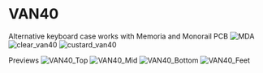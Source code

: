 # VAN40
Alternative keyboard case works with Memoria and Monorail PCB
![MDA](https://github.com/user-attachments/assets/16d3830c-02ab-4780-b57f-f8d2f6dc5c73)
![clear_van40](https://github.com/user-attachments/assets/412d8054-8d83-4a12-a063-9d29db8eb9f2)
![custard_van40](https://github.com/user-attachments/assets/e81657f1-52e0-4eee-bb8f-bf0caf77952b)

Previews
![VAN40_Top](https://github.com/user-attachments/assets/bd85de4e-eed8-4a45-9d88-99212b65e277)
![VAN40_Mid](https://github.com/user-attachments/assets/756f7621-a197-478a-99d2-47a3a627d950)
![VAN40_Bottom](https://github.com/user-attachments/assets/56c2dddd-ee8f-4170-8681-f2a6f5bbb5f7)
![VAN40_Feet](https://github.com/user-attachments/assets/f1668468-256d-4d5a-a49b-952a1d57d542)
